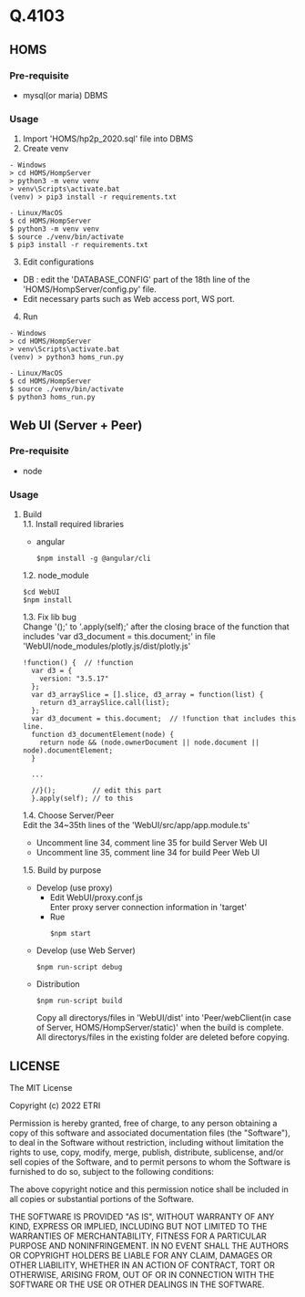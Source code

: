 # Q.4103   

## HOMS

### Pre-requisite
- mysql(or maria) DBMS
### Usage
1. Import 'HOMS/hp2p_2020.sql' file into DBMS 
2. Create venv
```
- Windows
> cd HOMS/HompServer
> python3 -m venv venv
> venv\Scripts\activate.bat
(venv) > pip3 install -r requirements.txt

- Linux/MacOS
$ cd HOMS/HompServer
$ python3 -m venv venv
$ source ./venv/bin/activate
$ pip3 install -r requirements.txt
```
3. Edit configurations   
* DB : edit the 'DATABASE_CONFIG' part of the 18th line of the 'HOMS/HompServer/config.py' file.
* Edit necessary parts such as Web access port, WS port.
4. Run
```
- Windows
> cd HOMS/HompServer
> venv\Scripts\activate.bat
(venv) > python3 homs_run.py

- Linux/MacOS
$ cd HOMS/HompServer
$ source ./venv/bin/activate
$ python3 homs_run.py
```


## Web UI (Server + Peer)   
### Pre-requisite
- node
### Usage
1. Build   
  1.1. Install required libraries   
   - angular   
     ```
     $npm install -g @angular/cli
     ```
   1.2. node_module
   ```
   $cd WebUI
   $npm install  
   ```
   1.3. Fix lib bug   
   Change '();' to '.apply(self);' after the closing brace of the function that includes 'var d3_document = this.document;' in file 'WebUI/node_modules/plotly.js/dist/plotly.js'
   ```
   !function() {  // !function
     var d3 = {
       version: "3.5.17"
     };
     var d3_arraySlice = [].slice, d3_array = function(list) {
       return d3_arraySlice.call(list);
     };
     var d3_document = this.document;  // !function that includes this line.
     function d3_documentElement(node) {
       return node && (node.ownerDocument || node.document || node).documentElement;
     }

     ...

     //}();         // edit this part
     }.apply(self); // to this
   ```
   1.4. Choose Server/Peer   
   Edit the 34~35th lines of the 'WebUI/src/app/app.module.ts'
   - Uncomment line 34, comment line 35 for build Server Web UI
   - Uncomment line 35, comment line 34 for build Peer Web UI
   
   1.5. Build by purpose
   - Develop (use proxy)
     - Edit WebUI/proxy.conf.js   
     Enter proxy server connection information in 'target'
     - Rue
       ```
       $npm start
       ```
   - Develop (use Web Server)
     ```
     $npm run-script debug
     ```
   - Distribution
     ```
     $npm run-script build
     ```
     Copy all directorys/files in 'WebUI/dist' into 'Peer/webClient(in case of Server, HOMS/HompServer/static)' when the build is complete.   
     All directorys/files in the existing folder are deleted before copying.

## LICENSE

The MIT License

Copyright (c) 2022 ETRI

Permission is hereby granted, free of charge, to any person obtaining a copy
of this software and associated documentation files (the "Software"), to deal
in the Software without restriction, including without limitation the rights
to use, copy, modify, merge, publish, distribute, sublicense, and/or sell
copies of the Software, and to permit persons to whom the Software is
furnished to do so, subject to the following conditions:

The above copyright notice and this permission notice shall be included in
all copies or substantial portions of the Software.

THE SOFTWARE IS PROVIDED "AS IS", WITHOUT WARRANTY OF ANY KIND, EXPRESS OR
IMPLIED, INCLUDING BUT NOT LIMITED TO THE WARRANTIES OF MERCHANTABILITY,
FITNESS FOR A PARTICULAR PURPOSE AND NONINFRINGEMENT. IN NO EVENT SHALL THE
AUTHORS OR COPYRIGHT HOLDERS BE LIABLE FOR ANY CLAIM, DAMAGES OR OTHER
LIABILITY, WHETHER IN AN ACTION OF CONTRACT, TORT OR OTHERWISE, ARISING FROM,
OUT OF OR IN CONNECTION WITH THE SOFTWARE OR THE USE OR OTHER DEALINGS IN
THE SOFTWARE.